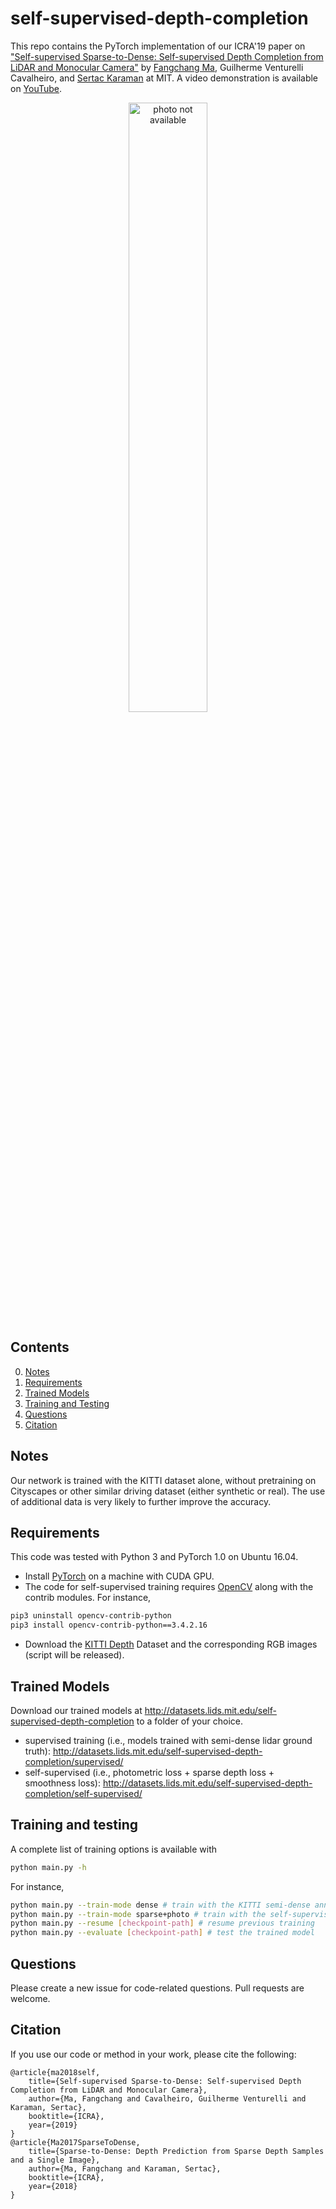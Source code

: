# self-supervised-depth-completion

This repo contains the PyTorch implementation of our ICRA'19 paper on ["Self-supervised Sparse-to-Dense:  Self-supervised Depth Completion from LiDAR and Monocular Camera"](https://arxiv.org/pdf/1807.00275.pdf) by [Fangchang Ma](http://www.mit.edu/~fcma/), Guilherme Venturelli Cavalheiro, and [Sertac Karaman](http://karaman.mit.edu/) at MIT. A video demonstration is available on [YouTube](https://youtu.be/bGXfvF261pc).

<p align="center">
	<img src="https://j.gifs.com/rRrOW4.gif" alt="photo not available" height="50%">
</p>

## Contents
0. [Notes](#requirements)
0. [Requirements](#requirements)
0. [Trained Models](#trained-models)
0. [Training and Testing](#training-and-testing)
0. [Questions](#questions)
0. [Citation](#citation)

## Notes
Our network is trained with the KITTI dataset alone, without pretraining on Cityscapes or other similar driving dataset (either synthetic or real). The use of additional data is very likely to further improve the accuracy.

## Requirements
This code was tested with Python 3 and PyTorch 1.0 on Ubuntu 16.04.
- Install [PyTorch](https://pytorch.org/get-started/locally/) on a machine with CUDA GPU.
- The code for self-supervised training requires [OpenCV](http://pytorch.org/) along with the contrib modules. For instance,
```bash
pip3 uninstall opencv-contrib-python
pip3 install opencv-contrib-python==3.4.2.16
```
- Download the [KITTI Depth](http://www.cvlibs.net/datasets/kitti/eval_depth.php?benchmark=depth_completion) Dataset and the corresponding RGB images (script will be released).

## Trained Models
Download our trained models at http://datasets.lids.mit.edu/self-supervised-depth-completion to a folder of your choice.
- supervised training (i.e., models trained with semi-dense lidar ground truth): http://datasets.lids.mit.edu/self-supervised-depth-completion/supervised/
- self-supervised (i.e., photometric loss + sparse depth loss + smoothness loss): http://datasets.lids.mit.edu/self-supervised-depth-completion/self-supervised/

## Training and testing
A complete list of training options is available with 
```bash
python main.py -h
```
For instance,
```bash
python main.py --train-mode dense # train with the KITTI semi-dense annotations
python main.py --train-mode sparse+photo # train with the self-supervised framework, not using ground truth
python main.py --resume [checkpoint-path] # resume previous training
python main.py --evaluate [checkpoint-path] # test the trained model
```

## Questions
Please create a new issue for code-related questions. Pull requests are welcome.

## Citation
If you use our code or method in your work, please cite the following:

	@article{ma2018self,
		title={Self-supervised Sparse-to-Dense: Self-supervised Depth Completion from LiDAR and Monocular Camera},
		author={Ma, Fangchang and Cavalheiro, Guilherme Venturelli and Karaman, Sertac},
		booktitle={ICRA},
		year={2019}
	}
	@article{Ma2017SparseToDense,
		title={Sparse-to-Dense: Depth Prediction from Sparse Depth Samples and a Single Image},
		author={Ma, Fangchang and Karaman, Sertac},
		booktitle={ICRA},
		year={2018}
	}

